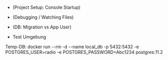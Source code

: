 - (Project Setup: Console Startup)
- (Debugging / Watching Files)
- (DB: Migration vs App User)

- Test Umgebung

Temp-DB:
docker run --rm -d --name local_db -p 5432:5432 -e POSTGRES_USER=radio -e POSTGRES_PASSWORD=Abc1234 postgres:11.2